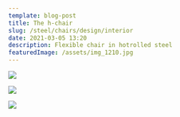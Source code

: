 ```yaml
---
template: blog-post
title: The h-chair
slug: /steel/chairs/design/interior
date: 2021-03-05 13:20
description: Flexible chair in hotrolled steel
featuredImage: /assets/img_1210.jpg
---
```

![](/assets/img_1108.jpg)

![](/assets/img_1117.jpg)

![](/assets/img_1113.jpg)